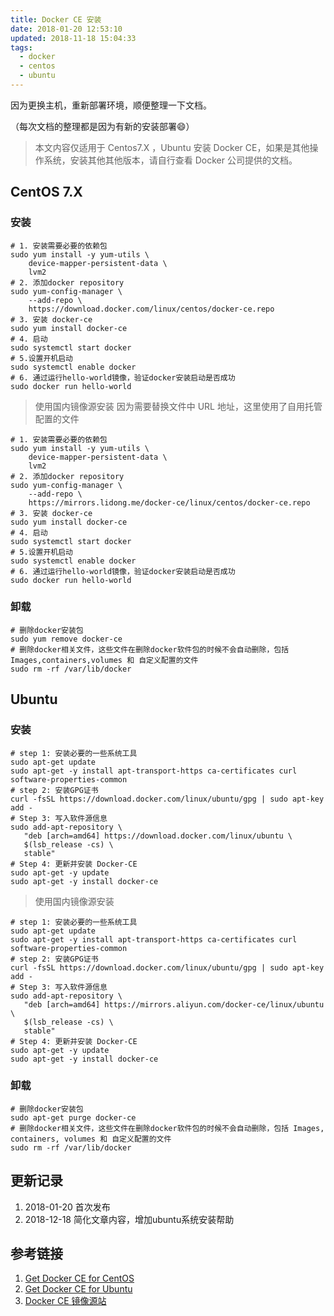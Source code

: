 ```yaml
---
title: Docker CE 安装
date: 2018-01-20 12:53:10
updated: 2018-11-18 15:04:33
tags:
  - docker
  - centos
  - ubuntu
---
```


因为更换主机，重新部署环境，顺便整理一下文档。
<!--more-->

（每次文档的整理都是因为有新的安装部署😄）

> 本文内容仅适用于 Centos7.X ，Ubuntu 安装 Docker CE，如果是其他操作系统，安装其他其他版本，请自行查看 Docker 公司提供的文档。

## CentOS 7.X

### 安装

```shell
# 1. 安装需要必要的依赖包
sudo yum install -y yum-utils \
    device-mapper-persistent-data \
    lvm2
# 2. 添加docker repository
sudo yum-config-manager \
    --add-repo \
    https://download.docker.com/linux/centos/docker-ce.repo
# 3. 安装 docker-ce
sudo yum install docker-ce
# 4. 启动
sudo systemctl start docker
# 5.设置开机启动
sudo systemctl enable docker
# 6. 通过运行hello-world镜像，验证docker安装启动是否成功
sudo docker run hello-world
```

> 使用国内镜像源安装
> 因为需要替换文件中 URL 地址，这里使用了自用托管配置的文件

```shell
# 1. 安装需要必要的依赖包
sudo yum install -y yum-utils \
    device-mapper-persistent-data \
    lvm2
# 2. 添加docker repository
sudo yum-config-manager \
    --add-repo \
    https://mirrors.lidong.me/docker-ce/linux/centos/docker-ce.repo
# 3. 安装 docker-ce
sudo yum install docker-ce
# 4. 启动
sudo systemctl start docker
# 5.设置开机启动
sudo systemctl enable docker
# 6. 通过运行hello-world镜像，验证docker安装启动是否成功
sudo docker run hello-world
```

### 卸载

```shell
# 删除docker安装包
sudo yum remove docker-ce
# 删除docker相关文件，这些文件在删除docker软件包的时候不会自动删除，包括 Images,containers,volumes 和 自定义配置的文件
sudo rm -rf /var/lib/docker
```

## Ubuntu

### 安装

```shell
# step 1: 安装必要的一些系统工具
sudo apt-get update
sudo apt-get -y install apt-transport-https ca-certificates curl software-properties-common
# step 2: 安装GPG证书
curl -fsSL https://download.docker.com/linux/ubuntu/gpg | sudo apt-key add -
# Step 3: 写入软件源信息
sudo add-apt-repository \
   "deb [arch=amd64] https://download.docker.com/linux/ubuntu \
   $(lsb_release -cs) \
   stable"
# Step 4: 更新并安装 Docker-CE
sudo apt-get -y update
sudo apt-get -y install docker-ce
```

> 使用国内镜像源安装

```shell
# step 1: 安装必要的一些系统工具
sudo apt-get update
sudo apt-get -y install apt-transport-https ca-certificates curl software-properties-common
# step 2: 安装GPG证书
curl -fsSL https://download.docker.com/linux/ubuntu/gpg | sudo apt-key add -
# Step 3: 写入软件源信息
sudo add-apt-repository \
   "deb [arch=amd64] https://mirrors.aliyun.com/docker-ce/linux/ubuntu \
   $(lsb_release -cs) \
   stable"
# Step 4: 更新并安装 Docker-CE
sudo apt-get -y update
sudo apt-get -y install docker-ce
```

### 卸载

```shell
# 删除docker安装包
sudo apt-get purge docker-ce
# 删除docker相关文件，这些文件在删除docker软件包的时候不会自动删除，包括 Images, containers, volumes 和 自定义配置的文件
sudo rm -rf /var/lib/docker
```

## 更新记录

1. 2018-01-20 首次发布
2. 2018-12-18 简化文章内容，增加ubuntu系统安装帮助

## 参考链接

1. [Get Docker CE for CentOS](https://docs.docker.com/engine/installation/linux/docker-ce/centos/)
2. [Get Docker CE for Ubuntu](https://docs.docker.com/engine/installation/linux/docker-ce/ubuntu/)
3. [Docker CE 镜像源站](https://yq.aliyun.com/articles/110806)
